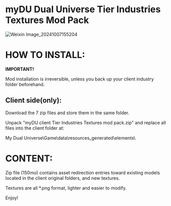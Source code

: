 # myDU Dual Universe Tier Industries Textures Mod Pack


![Weixin Image_20241007155204](https://github.com/user-attachments/assets/c7ea556d-20a4-4e51-a5b3-b7091ffff91f)



# HOW TO INSTALL:
**IMPORTANT!**

Mod installation is irreversible, unless you back up your client industry folder beforehand.

## Client side(only):

Download the 7 zip files and store them in the same folder.

Unpack "myDU client Tier Industries Textures mod pack.zip" and replace all files into the client folder at:     

My Dual Universe\Game\data\resources_generated\elements\


# CONTENT:

Zip file (150mo) contains asset redirection entries toward existing models located in the client original folders, and new textures.

Textures are all *.png format, lighter and easier to modify.





Enjoy!
